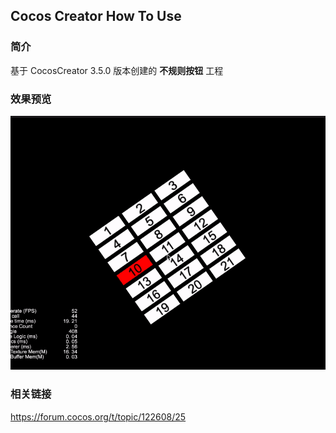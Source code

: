 ## Cocos Creator How To Use

### 简介

基于 CocosCreator 3.5.0 版本创建的 **不规则按钮** 工程

### 效果预览
![image](../../../gif/202203/2022030568.gif)

### 相关链接
https://forum.cocos.org/t/topic/122608/25